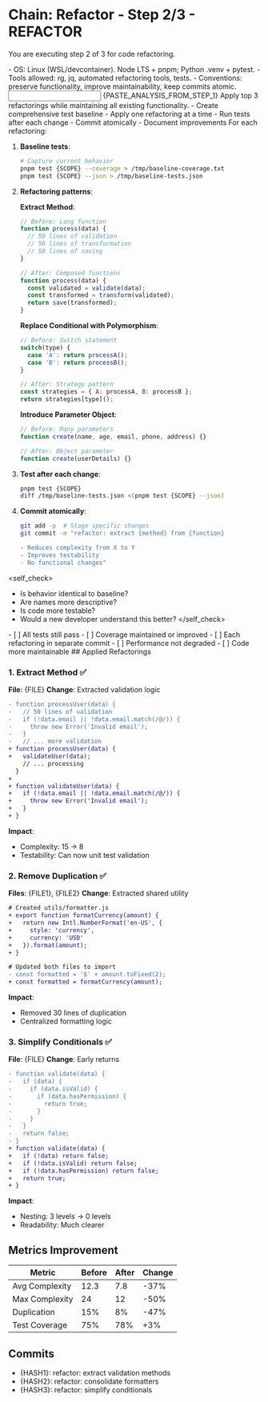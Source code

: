 # Chain: Refactor - Step 2/3 - REFACTOR

You are executing step 2 of 3 for code refactoring.

<context>
- OS: Linux (WSL/devcontainer). Node LTS + pnpm; Python .venv + pytest.
- Tools allowed: rg, jq, automated refactoring tools, tests.
- Conventions: preserve functionality, improve maintainability, keep commits atomic.
</context>

<input>
{PASTE_ANALYSIS_FROM_STEP_1}
</input>

<goal>
Apply top 3 refactorings while maintaining all existing functionality.
</goal>

<plan>
- Create comprehensive test baseline
- Apply one refactoring at a time
- Run tests after each change
- Commit atomically
- Document improvements
</plan>

<work>
For each refactoring:

1. **Baseline tests**:
   ```bash
   # Capture current behavior
   pnpm test {SCOPE} --coverage > /tmp/baseline-coverage.txt
   pnpm test {SCOPE} --json > /tmp/baseline-tests.json
   ```

2. **Refactoring patterns**:

   **Extract Method**:
   ```javascript
   // Before: Long function
   function process(data) {
     // 50 lines of validation
     // 50 lines of transformation
     // 50 lines of saving
   }

   // After: Composed functions
   function process(data) {
     const validated = validate(data);
     const transformed = transform(validated);
     return save(transformed);
   }
   ```

   **Replace Conditional with Polymorphism**:
   ```javascript
   // Before: Switch statement
   switch(type) {
     case 'A': return processA();
     case 'B': return processB();
   }

   // After: Strategy pattern
   const strategies = { A: processA, B: processB };
   return strategies[type]();
   ```

   **Introduce Parameter Object**:
   ```javascript
   // Before: Many parameters
   function create(name, age, email, phone, address) {}

   // After: Object parameter
   function create(userDetails) {}
   ```

3. **Test after each change**:
   ```bash
   pnpm test {SCOPE}
   diff /tmp/baseline-tests.json <(pnpm test {SCOPE} --json)
   ```

4. **Commit atomically**:
   ```bash
   git add -p  # Stage specific changes
   git commit -m "refactor: extract {method} from {function}

   - Reduces complexity from X to Y
   - Improves testability
   - No functional changes"
   ```
</work>

<self_check>
- Is behavior identical to baseline?
- Are names more descriptive?
- Is code more testable?
- Would a new developer understand this better?
</self_check>

<review>
- [ ] All tests still pass
- [ ] Coverage maintained or improved
- [ ] Each refactoring in separate commit
- [ ] Performance not degraded
- [ ] Code more maintainable
</review>

<handoff>
<refactoring>
## Applied Refactorings

### 1. Extract Method ✅
**File**: {FILE}
**Change**: Extracted validation logic
```diff
- function processUser(data) {
-   // 50 lines of validation
-   if (!data.email || !data.email.match(/@/)) {
-     throw new Error('Invalid email');
-   }
-   // ... more validation
+ function processUser(data) {
+   validateUser(data);
    // ... processing
  }
+
+ function validateUser(data) {
+   if (!data.email || !data.email.match(/@/)) {
+     throw new Error('Invalid email');
+   }
+ }
```
**Impact**:
- Complexity: 15 → 8
- Testability: Can now unit test validation

### 2. Remove Duplication ✅
**Files**: {FILE1}, {FILE2}
**Change**: Extracted shared utility
```diff
# Created utils/formatter.js
+ export function formatCurrency(amount) {
+   return new Intl.NumberFormat('en-US', {
+     style: 'currency',
+     currency: 'USD'
+   }).format(amount);
+ }

# Updated both files to import
- const formatted = '$' + amount.toFixed(2);
+ const formatted = formatCurrency(amount);
```
**Impact**:
- Removed 30 lines of duplication
- Centralized formatting logic

### 3. Simplify Conditionals ✅
**File**: {FILE}
**Change**: Early returns
```diff
- function validate(data) {
-   if (data) {
-     if (data.isValid) {
-       if (data.hasPermission) {
-         return true;
-       }
-     }
-   }
-   return false;
- }
+ function validate(data) {
+   if (!data) return false;
+   if (!data.isValid) return false;
+   if (!data.hasPermission) return false;
+   return true;
+ }
```
**Impact**:
- Nesting: 3 levels → 0 levels
- Readability: Much clearer

## Metrics Improvement
| Metric | Before | After | Change |
|--------|---------|--------|---------|
| Avg Complexity | 12.3 | 7.8 | -37% |
| Max Complexity | 24 | 12 | -50% |
| Duplication | 15% | 8% | -47% |
| Test Coverage | 75% | 78% | +3% |

## Commits
- {HASH1}: refactor: extract validation methods
- {HASH2}: refactor: consolidate formatters
- {HASH3}: refactor: simplify conditionals
</refactoring>
</handoff>
